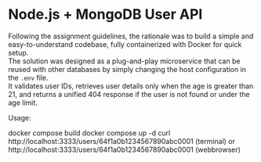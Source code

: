 # Node.js + MongoDB User API

Following the assignment guidelines, the rationale was to build a simple and easy-to-understand codebase, fully containerized with Docker for quick setup.  
The solution was designed as a plug-and-play microservice that can be reused with other databases by simply changing the host configuration in the `.env` file.  
It validates user IDs, retrieves user details only when the age is greater than 21, and returns a unified 404 response if the user is not found or under the age limit.

Usage:

docker compose build
docker compose up -d
curl http://localhost:3333/users/64f1a0b1234567890abc0001 (terminal) or http://localhost:3333/users/64f1a0b1234567890abc0001 (webbrowser)


